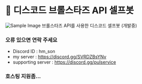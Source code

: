 # 🤖 디스코드 브롤스타즈 API 셀프봇
![Sample Image](https://github.com/-001.png)
브롤스타즈 API를 사용한 디스코드 셀프봇 (개발중)

### 오류 있으면 연락 주세요
- Discord ID : hm_son
- my server : https://discord.gg/SVRDZBsYNv
- supporting server : https://discord.gg/pulservice

### 호스팅 지원좀...
